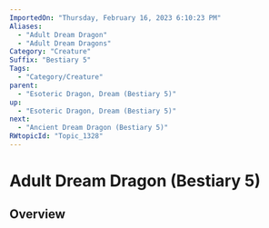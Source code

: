 ```yaml
---
ImportedOn: "Thursday, February 16, 2023 6:10:23 PM"
Aliases:
  - "Adult Dream Dragon"
  - "Adult Dream Dragons"
Category: "Creature"
Suffix: "Bestiary 5"
Tags:
  - "Category/Creature"
parent:
  - "Esoteric Dragon, Dream (Bestiary 5)"
up:
  - "Esoteric Dragon, Dream (Bestiary 5)"
next:
  - "Ancient Dream Dragon (Bestiary 5)"
RWtopicId: "Topic_1328"
---
```

# Adult Dream Dragon (Bestiary 5)
## Overview
